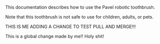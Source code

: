 This documentation describes how to use the Pavel robotic
toothbrush.

Note that this toothbrush is not safe to use for children,
adults, or pets.

THIS IS ME ADDING A CHANGE TO TEST PULL AND MERGE!!!



This is a global change made by me!! Holy shit!
